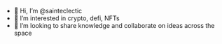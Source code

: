 - 👋 Hi, I’m @sainteclectic
- 👀 I’m interested in crypto, defi, NFTs
- 💞️ I’m looking to share knowledge and collaborate on ideas across the space

<!---
sainteclectic/sainteclectic is a ✨ special ✨ repository because its `README.md` (this file) appears on your GitHub profile.
You can click the Preview link to take a look at your changes.
--->
